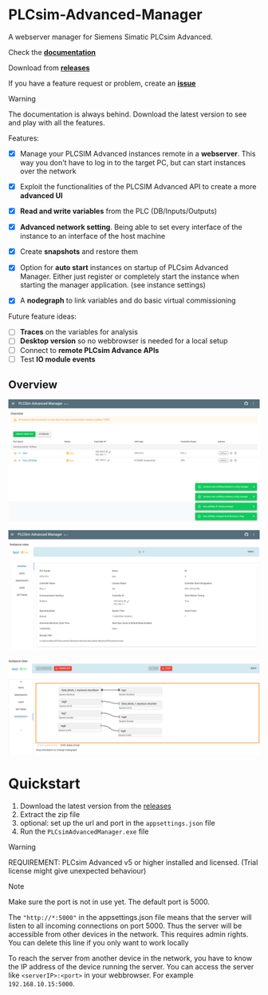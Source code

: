 # PLCsim-Advanced-Manager

A webserver manager for Siemens Simatic PLCsim Advanced.

Check the [**documentation**](https://jasperdekeuk.github.io/PLCsim-Advanced-Manager/)

Download from [**releases**](https://github.com/jasperdekeuk/PLCsim-Advanced-Manager/releases)

If you have a feature request or problem, create an [**issue**](https://github.com/jasperdekeuk/PLCsim-Advanced-Manager/issues/new)



> [!WARNING]
> The documentation is always behind. Download the latest version to see and play with all the features.

Features:

- [x] Manage your PLCSIM Advanced instances remote in a **webserver**. This way you don't have to log in to the target PC, but can start
  instances over the network
- [x] Exploit the functionalities of the PLCSIM Advanced API to create a more **advanced UI**
- [x] **Read and write variables** from the PLC (DB/Inputs/Outputs)
- [x] **Advanced network setting**. Being able to set every interface of the instance to an interface of the host machine
- [x] Create **snapshots** and restore them
- [x] Option for **auto start** instances on startup of PLCsim Advanced Manager. Either just register or completely start the instance when starting the manager application. (see instance settings)
- [x] A **nodegraph** to link variables and do basic virtual commissioning


Future feature ideas:
- [ ] **Traces** on the variables for analysis
- [ ] **Desktop version** so no webbrowser is needed for a local setup
- [ ] Connect to **remote PLCsim Advance APIs**
- [ ] Test **IO module events**

## Overview
![](docs/img/overviewPage.png)

![](docs/img/instancePage.png)

![](docs/img/nodegraph.png)


# Quickstart

1. Download the latest version from the [releases](https://github.com/jasperdekeuk/PLCsim-Advanced-Manager/releases)
2. Extract the zip file
3. optional: set up the url and port in the `appsettings.json` file
4. Run the `PLCsimAdvancedManager.exe` file

> [!WARNING]
> REQUIREMENT: PLCsim Advanced v5 or higher installed and licensed. (Trial license might give unexpected behaviour)

> [!NOTE]  
> Make sure the port is not in use yet. The default port is 5000.
> 
> The `"http://*:5000"` in the appsettings.json file means that the server will listen to all incoming connections on port 5000. 
> Thus the server will be accessible from other devices in the network. This requires admin rights. You can delete this line if you only want to work locally
> 
> To reach the server from another device in the network, you have to know the IP address of the device running the server.
> You can access the server like `<serverIP>:<port>` in your webbrowser. For example `192.168.10.15:5000`.

